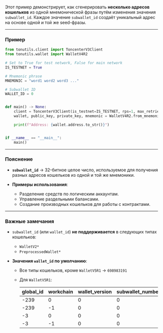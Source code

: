 Этот пример демонстрирует, как сгенерировать **несколько адресов кошельков** из одной мнемонической фразы путём изменения значения `subwallet_id`.
Каждое значение `subwallet_id` создаёт уникальный адрес на основе одной и той же seed-фразы.

---

### Пример

```python
from tonutils.client import ToncenterV3Client
from tonutils.wallet import WalletV4R2

# Set to True for test network, False for main network
IS_TESTNET = True

# Mnemonic phrase
MNEMONIC = "word1 word2 word3 ..."

# Subwallet ID
WALLET_ID = 0


def main() -> None:
    client = ToncenterV3Client(is_testnet=IS_TESTNET, rps=1, max_retries=1)
    wallet, public_key, private_key, mnemonic = WalletV4R2.from_mnemonic(client, MNEMONIC, WALLET_ID)

    print(f"Address: {wallet.address.to_str()}")


if __name__ == "__main__":
    main()
```

---

### Пояснение

* **`subwallet_id`** → 32-битное целое число, используемое для получения разных адресов кошельков из одной и той же мнемоники.
* **Примеры использования**:

    * Разделение средств по логическим аккаунтам.
    * Управление раздельными балансами.
    * Создание производных кошельков для работы с контрактами.

---

### Важные замечания

* `subwallet_id` (или `wallet_id`) **не поддерживается** в следующих типах кошельков:

    * `WalletV2*`
    * `PreprocessedWallet*`

* **Значения `wallet_id` по умолчанию**:

    * Все типы кошельков, кроме `WalletV5R1` → `698983191`
    * Для `WalletV5R1`:

        | global_id | workchain | wallet_version | subwallet_number | wallet_id  |
        |-----------|-----------|----------------|------------------|------------|
        | -239      | 0         | 0              | 0                | 2147483409 |
        | -239      | -1        | 0              | 0                | 8388369    |
        | -3        | 0         | 0              | 0                | 2147483645 |
        | -3        | -1        | 0              | 0                | 8388605    |
